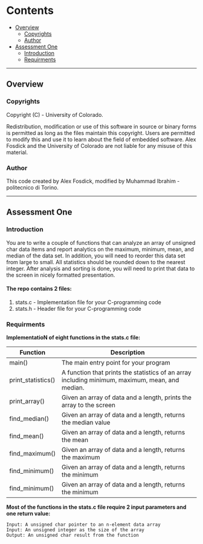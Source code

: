 Contents
================
*   [Overview](#overview)
    *   [Copyrights](#Copyrights)
    *   [Author](#Author)
*   [Assessment One](#block)
    *   [Introduction](#p)
    *   [Requirments](#header)



* * *
<h2 id="overview">Overview</h2>

<h3 id="Copyrights">Copyrights</h3>
Copyright (C) - University of Colorado.


Redistribution, modification or use of this software in source or binary forms is permitted as long as the files maintain this copyright. Users are permitted to modify this and use it to learn about the field of embedded software. Alex Fosdick and the University of Colorado are not liable for any misuse of this material.
 

<h3 id="Author">Author</h3>
This code created by Alex Fosdick, modified by Muhammad Ibrahim - politecnico di Torino.


* * *
<h2 id="Assessment One">Assessment One</h2>

<h3 id="Introduction">Introduction</h3>
You are to write a couple of functions that can analyze an array of unsigned char data items and report analytics on the maximum, minimum, mean, and median of the data set. In addition, you will need to reorder this data set from large to small. All statistics should be rounded down to the nearest integer. After analysis and sorting is done, you will need to print that data to the screen in nicely formatted presentation.

#### **The repo contains 2 files:**
1. stats.c - Implementation file for your C-programming code
2. stats.h -  Header file for your C-programming code

<h3 id="Requirments">Requirments</h3>


 **ImplementatioN of eight functions in the stats.c file:**

| Function      | Description |
| ------------- | ----------- |
| main()            | The main entry point for your program       |
| print_statistics()| A function that prints the statistics of an array including minimum, maximum, mean, and median.   |
| print_array()     | Given an array of data and a length, prints the array to the screen|
| find_median()     | Given an array of data and a length, returns the median value|
| find_mean()       | Given an array of data and a length, returns the mean|
| find_maximum()    | Given an array of data and a length, returns the maximum|
| find_minimum()    | Given an array of data and a length, returns the minimum|
| find_minimum()    | Given an array of data and a length, returns the minimum|


**Most of the functions in the stats.c file require 2 input parameters and one return value:**

>>
    Input: A unsigned char pointer to an n-element data array
    Input: An unsigned integer as the size of the array
    Output: An unsigned char result from the function

